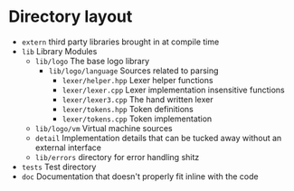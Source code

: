 # Directory layout

* `extern` third party libraries brought in at compile time
* `lib` Library Modules
  * `lib/logo` The base logo library
    * `lib/logo/language` Sources related to parsing
      * `lexer/helper.hpp` Lexer helper functions
      * `lexer/lexer.cpp` Lexer implementation insensitive functions
      * `lexer/lexer3.cpp` The hand written lexer
      * `lexer/tokens.hpp` Token definitions
      * `lexer/tokens.cpp` Token implementation
  * `lib/logo/vm` Virtual machine sources
  * `detail` Implementation details that can be tucked away without
    an external interface
  * `lib/errors` directory for error handling shitz
* `tests` Test directory
* `doc` Documentation that doesn't properly fit inline with
  the code